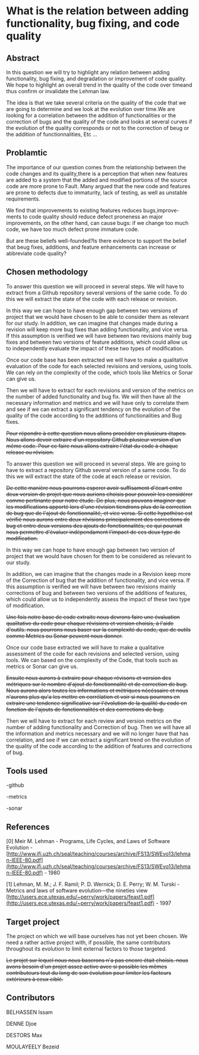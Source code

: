 # What is the relation between adding functionality, bug fixing, and code quality

## Abstract

In this question we will try to highlight any relation between adding functionality, bug fixing, and degradation or improvement of code quality. We hope to highlight an overall trend in the quality of the code over timeand thus confirm or invalidate the Lehman law.

The idea is that we take several criteria on the quality of the code that we are going to determine and we look at the evolution over time.We are looking for a correlation between the addition of functionalities or the correction of bugs and the quality of the code and looks at several curves if the evolution of the quality corresponds or not to the correction of beug or the addition of functionnalities, Etc ...

## Problamtic

The importance of our question comes from the relationship between the code changes and its quality,there is a perception that when new features are added to a system that the added and modified portions of the source code are more prone to Fault. Many argued that the new code and features are prone to defects due to immaturity, lack of testing, as well as unstable requirements.

We find that  improvements to existing features reduces bugs,improve- ments to code quality should reduce defect proneness an major improvements, on the other hand, can cause bugs: if we change too much code, we have too much defect prone immature code.

But are these beliefs well-founded?Is there evidence to support the belief that beug fixes, additions, and feature enhancements can increase or abbreviate code quality?

## Chosen methodology

To answer this question we will proceed in several steps. We will have to extract from a Github repository several versions of the same code. To do this we will extract the state of the code with each release or revision.

In this way we can hope to have enough gap between two versions of project that we would have chosen to be able to consider them as relevant for our study. In addition, we can imagine that changes made during a revision will keep more bug fixes than adding functionality, and vice versa. If this assumption is verified we will have between two revisions mainly bug fixes and between two versions of feature additions, which could allow us to independently evaluate the impact of these two types of modification.

Once our code base has been extracted we will have to make a qualitative evaluation of the code for each selected revisions and versions, using tools. We can rely on the complexity of the code, which tools like Metrics or Sonar can give us.

Then we will have to extract for each revisions and version of the metrics on the number of added functionality and bug fix. We will then have all the necessary information and metrics and we will have only to correlate them and see if we can extract a significant tendency on the evolution of the quality of the code according to the additions of functionalities and Bug fixes.

~~Pour répondre à cette question nous allons procéder en plusieurs étapes. Nous allons devoir extraire d'un repository Github plusieur version d'un même code. Pour ce faire nous allons extraire l'état du code à chaque release ou révision.~~

To answer this question we will proceed in several steps. We are going to have to extract a repository Github several version of a same code. To do this we will extract the state of the code at each release or revision.

~~De cette manière nous pourrons esperer avoir suffisament d'écart entre deux version de projet que nous aurions choisis pour pouvoir les considérer comme pertinante pour notre étude. De plus, nous pouvons imaginer que les modifications apporté lors d'une révision tiendrons plus de la correction de bug que de l'ajout de fonctionnalité, et vice versa. Si cette hypothèse est vérifié nous aurons entre deux révisions principalement des corrections de bug et entre deux versions des ajouts de fonctionnalités, ce qui pourrait nous permettre d'évaluer indépendament l'impact de ces deux type de modification.~~

In this way we can hope to have enough gap between two version of project that we would have chosen for them to be considered as relevant to our study.

In addition, we can imagine that the changes made in a Revision keep more of the Correction of bug that the addition of functionality, and vice versa. If this assumption is verified we will have between two revisions mainly corrections of bug and between two versions of the additions of features, which could allow us to independently assess the impact of these two type of modification.

~~Une fois notre base de code extraite nous devrons faire une évaluation qualitative du code pour chaque révisions et version choisis, à l'aide d'outils. nous pourrons nous baser sur la complexité du code, que de outils comme Metrics ou Sonar peuvent nous donner.~~

Once our code base extracted we will have to make a qualitative assessment of the code for each revisions and selected version, using tools. We can based on the complexity of the Code, that tools such as metrics or Sonar can give us.

~~Ensuite nous aurons à extraire pour chaque révisons et version des métriques sur le nombre d'ajout de fonctionnalité et de correction de bug. Nous aurons alors toutes les informations et métriques nécéssaire et nous n'aurons plus qu'a les mettre en corrélation et voir si nous pourrons en extraire une tendence significative sur l'évolution de la qualité du code en fonction de l'ajouts de fonctionnalités et des corrections de bug.~~

Then we will have to extract for each review and version metrics on the number of adding functionality and Correction of bug. Then we will have all the information and metrics necessary and we will no longer have that has correlation, and see if we can extract a significant trend on the evolution of the quality of the code according to the addition of features and corrections of bug.

## Tools used

-github

-metrics

-sonar

## References

\[0\] Meir M. Lehman - Programs, Life Cycles, and Laws of Software Evolution - [http://www.ifi.uzh.ch/seal/teaching/courses/archive/FS13/SWEvo13/lehman-IEEE-80.pdf](http://www.ifi.uzh.ch/seal/teaching/courses/archive/FS13/SWEvo13/lehman-IEEE-80.pdf)  - 1980

\[1\] Lehman, M. M.; J. F. Ramil; P. D. Wernick; D. E. Perry; W. M. Turski - Metrics and laws of software evolution—the nineties view [http://users.ece.utexas.edu/~perry/work/papers/feast1.pdf](http://users.ece.utexas.edu/~perry/work/papers/feast1.pdf)  -  1997

## Target project

The project on which we will base ourselves has not yet been chosen. We need a rather active project with, if possible, the same contributors throughout its evolution to limit external factors to those targeted.

~~Le projet sur lequel nous nous baserons n'a pas encore était choisis. nous avons besoin d'un projet assez active avec si possible les mêmes contributeurs tout du long de son évolution pour limiter les facteurs extérieurs à ceux ciblé.~~

## Contributors

BELHASSEN Issam

DENNE Djoe

DESTORS Max

MOULAYEELY Bezeid

